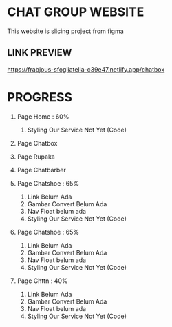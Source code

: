 # CHAT GROUP WEBSITE
This website is slicing project from figma

## LINK PREVIEW
https://frabjous-sfogliatella-c39e47.netlify.app/chatbox


# PROGRESS
1. Page Home : 60%
   1. Styling Our Service Not Yet (Code)
   
2. Page Chatbox
3. Page Rupaka
4. Page Chatbarber



5. Page Chatshoe : 65%
   1. Link Belum Ada
   2. Gambar Convert Belum Ada
   3. Nav Float belum ada
   4. Styling Our Service Not Yet (Code)
6. Page Chatshoe : 65%
   1. Link Belum Ada
   2. Gambar Convert Belum Ada
   3. Nav Float belum ada
   4. Styling Our Service Not Yet (Code)
7. Page Chttn : 40%
   1. Link Belum Ada
   2. Gambar Convert Belum Ada
   3. Nav Float belum ada
   4. Styling Our Service Not Yet (Code)

